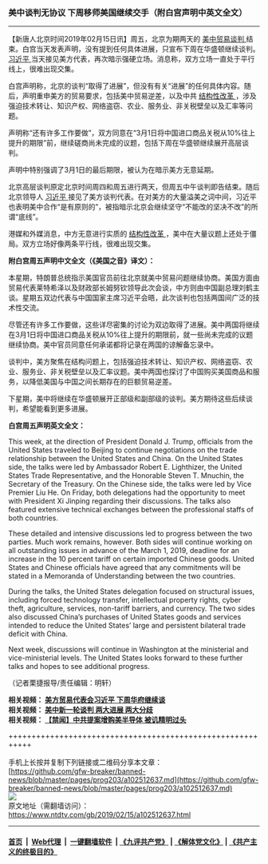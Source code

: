 ### 美中谈判无协议 下周移师美国继续交手（附白宫声明中英文全文）
------------------------

<div class="post_content">
 <p>
  【新唐人北京时间2019年02月15日讯】周五，北京为期两天的
  <a href="https://www.ntdtv.com/gb/34765.htm">
   美中贸易谈判
  </a>
  结束。白宫当天发表声明，没有提到任何具体进展，只宣布下周在华盛顿继续谈判。
  <a href="https://www.ntdtv.com/gb/习近平.htm">
   习近平
  </a>
  当天接见美方代表，再次暗示强硬立场。消息称，双方立场一直处于平行线上，很难出现交集。
 </p>
 <p>
  白宫声明称，北京的谈判“取得了进展”，但没有有关“进展”的任何具体内容。随后，声明重申美方的贸易要求，包括美中贸易逆差，以及中共
  <a href="https://www.ntdtv.com/gb/结构性改革.htm">
   结构性改革
  </a>
  ，涉及强迫技术转让、知识产权、网络盗窃、农业、服务业、非关税壁垒以及汇率等问题。
 </p>
 <p>
  声明称“还有许多工作要做”，双方同意在“3月1日将中国进口商品关税从10%往上提升的期限”前，继续磋商尚未完成的议题，包括下周在华盛顿继续展开高层谈判。
 </p>
 <p>
  声明中特别强调了3月1日的最后期限，被认为在暗示美方无意延期。
 </p>
 <p>
  北京高层谈判原定北京时间周四和周五进行两天，但周五中午谈判即告结束。随后北京领导人
  <a href="https://www.ntdtv.com/gb/习近平.htm">
   习近平
  </a>
  接见了美方谈判代表。在对美方的大量溢美之词中间，习近平也表明美中合作“是有原则的”，被指暗示北京会继续坚守“不能改的坚决不改”的所谓“底线”。
 </p>
 <p>
  港媒和外媒消息，中方无意进行实质的
  <a href="https://www.ntdtv.com/gb/结构性改革.htm">
   结构性改革
  </a>
  ，美中在大量议题上还处于僵局。双方立场好像两条平行线，很难出现交集。
 </p>
 <p>
  <strong>
   附白宫周五声明中文全文（《美国之音》译文）：
  </strong>
 </p>
 <p>
  本星期，特朗普总统指示美国官员前往北京就美中贸易问题继续协商。美国方面由贸易代表莱特希泽以及财政部长姆努钦领导此次会谈，中方则由中国副总理刘鹤主谈。星期五双边代表与中国国家主席习近平会晤，此次谈判也包括两国间广泛的技术性交流。
 </p>
 <p>
  尽管还有许多工作要做，这些详尽密集的讨论为双边取得了进展。美中两国将继续在3月1日将中国进口商品关税从10%往上提升的期限前，就一些尚未完成的议题继续协商。美中官员同意任何承诺都将记录在两国的谅解备忘录中。
 </p>
 <p>
  谈判中，美方聚焦在结构问题上，包括强迫技术转让、知识产权、网络盗窃、农业、服务业、非关税壁垒以及汇率议题。美中两国也探讨了中国购买美国商品和服务，以降低美国与中国之间长期存在的巨额贸易逆差。
 </p>
 <p>
  下星期，美中将继续在华盛顿展开正部级和副部级的谈判。美方期待这些后续谈判，希望能看到更多进展。
 </p>
 <p>
  <strong>
   白宫周五声明英文全文：
  </strong>
 </p>
 <p>
  This week, at the direction of President Donald J. Trump, officials from the United States traveled to Beijing to continue negotiations on the trade relationship between the United States and China. On the United States side, the talks were led by Ambassador Robert E. Lighthizer, the United States Trade Representative, and the Honorable Steven T. Mnuchin, the Secretary of the Treasury. On the Chinese side, the talks were led by Vice Premier Liu He. On Friday, both delegations had the opportunity to meet with President Xi Jinping regarding their discussions. The talks also featured extensive technical exchanges between the professional staffs of both countries.
 </p>
 <p>
  These detailed and intensive discussions led to progress between the two parties. Much work remains, however. Both sides will continue working on all outstanding issues in advance of the March 1, 2019, deadline for an increase in the 10 percent tariff on certain imported Chinese goods. United States and Chinese officials have agreed that any commitments will be stated in a Memoranda of Understanding between the two countries.
 </p>
 <p>
  During the talks, the United States delegation focused on structural issues, including forced technology transfer, intellectual property rights, cyber theft, agriculture, services, non-tariff barriers, and currency. The two sides also discussed China’s purchases of United States goods and services intended to reduce the United States’ large and persistent bilateral trade deficit with China.
 </p>
 <p>
  Next week, discussions will continue in Washington at the ministerial and vice-ministerial levels. The United States looks forward to these further talks and hopes to see additional progress.
 </p>
 <p>
  （记者栗捷报导/责任编辑：明轩）
 </p>
 <p>
  <strong>
   相关视频：
   <a href="https://www.ntdtv.com/b5/2019/02/15/a102512693.html">
    美方贸易代表会习近平 下周华府继续谈
   </a>
   <br>
    相关视频：
    <a href="https://www.ntdtv.com/b5/2019/02/15/a102512906.html">
     美中新一轮谈判 两大进展 两大分歧
    </a>
    <br/>
    相关视频：
    <a href="https://www.ntdtv.com/b5/2019/02/15/a102512839.html">
     【禁闻】中共提案增购美半导体 被讥精明过头
    </a>
   </br>
  </strong>
 </p>
 <div class="single_ad">
 </div>
</div>

+++++++++++++++++++++++++++++++++++++++++++++++++++++++++++<br/><br/>
手机上长按并复制下列链接或二维码分享本文章：<br/>
[https://github.com/gfw-breaker/banned-news/blob/master/pages/prog203/a102512637.md](https://github.com/gfw-breaker/banned-news/blob/master/pages/prog203/a102512637.md)<br/>
[<img src='https://github.com/gfw-breaker/banned-news/blob/master/pages/prog203/a102512637.md.png'/>](https://github.com/gfw-breaker/banned-news/blob/master/pages/prog203/a102512637.md)<br/>
原文地址（需翻墙访问）：https://www.ntdtv.com/gb/2019/02/15/a102512637.html


------------------------
#### [首页](https://github.com/gfw-breaker/banned-news/blob/master/README.md) &nbsp;|&nbsp; [Web代理](https://github.com/labour-camp/helloworld) &nbsp;|&nbsp; [一键翻墙软件](https://github.com/gfw-breaker/nogfw/blob/master/README.md) &nbsp;| [《九评共产党》](https://github.com/gfw-breaker/9ping.md/blob/master/README.md#九评之一评共产党是什么) | [《解体党文化》](https://github.com/gfw-breaker/jtdwh.md/blob/master/README.md) | [《共产主义的终极目的》](https://github.com/gfw-breaker/gczydzjmd.md/blob/master/README.md)

